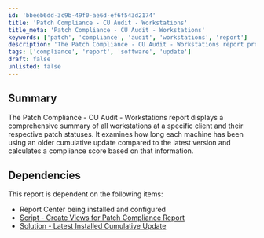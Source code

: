 ```yaml
---
id: 'bbeeb6dd-3c9b-49f0-ae6d-ef6f543d2174'
title: 'Patch Compliance - CU Audit - Workstations'
title_meta: 'Patch Compliance - CU Audit - Workstations'
keywords: ['patch', 'compliance', 'audit', 'workstations', 'report']
description: 'The Patch Compliance - CU Audit - Workstations report provides a detailed overview of workstation patch statuses for a specific client, evaluating how long each machine has been using an outdated cumulative update and calculating a compliance score based on this data.'
tags: ['compliance', 'report', 'software', 'update']
draft: false
unlisted: false
---
```


## Summary

The Patch Compliance - CU Audit - Workstations report displays a comprehensive summary of all workstations at a specific client and their respective patch statuses. It examines how long each machine has been using an older cumulative update compared to the latest version and calculates a compliance score based on that information.

## Dependencies

This report is dependent on the following items:

- Report Center being installed and configured
- [Script - Create Views for Patch Compliance Report](https://proval.itglue.com/5078775/docs/17897696)
- [Solution - Latest Installed Cumulative Update](https://proval.itglue.com/5078775/docs/12850104)


